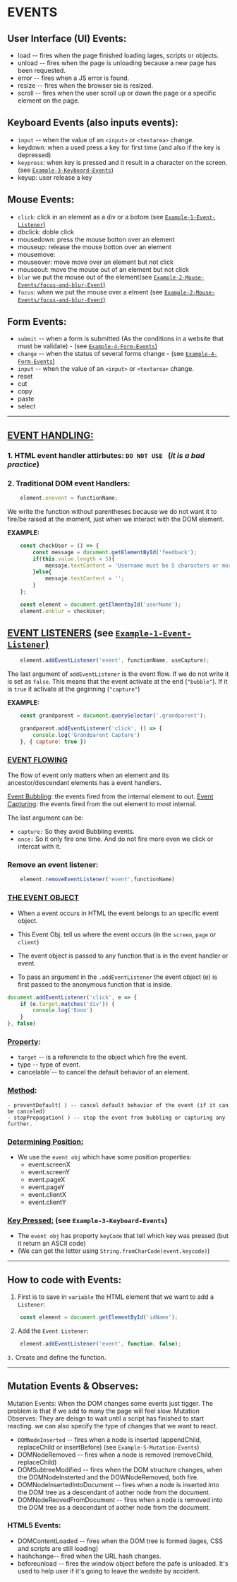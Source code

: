 # EVENTS

## User Interface (UI) Events:
- load -- fires when the page finished loading iages, scripts or objects.
- unload -- fires when the page is unloading because a new page has been requested.
- error -- fires when a JS error is found.
- resize -- fires when the browser sie is resized.
- scroll -- fires when the user scroll up or down the page or a specific element on the page.

## Keyboard Events (also inputs events):
- ``input`` -- when the value of an ``<input>`` or ``<textarea>`` change.
- keydown: when a used press a key for first time (and also if the key is depressed)
- ``keypress``: when key is pressed and it result in a character on the screen. (see <ins>``Example-3-Keyboard-Events``)
- keyup: user release a key

## Mouse Events:
- ``click``: click in an element as a div or a botom (see <ins>``Example-1-Event-Listener``)
- dbclick: doble click
- mousedown: press the mouse botton over an element
- mouseup: release the mouse botton over an element
- mousemove: 
- mouseover: move move over an element but not click
- mouseout: move the mouse out of an element but not click
- ``blur`` we put the mouse out of the element(see  <ins>``Example-2-Mouse-Events/focus-and-blur-Event``)
- ``focus``: when we put the mouse over a elment (see <ins>``Example-2-Mouse-Events/focus-and-blur-Event``)

## Form Events:
- ``submit`` -- when a form is submitted (As the conditions in a website that must be validate) - (see <ins>``Example-4-Form-Events``)
- ``change`` -- when the status of several forms change - (see <ins>``Example-4-Form-Events``)
- ``input`` -- when the value of an ``<input>`` or ``<textarea>`` change.
- reset
- cut
- copy
- paste
- select

---

## <ins>EVENT HANDLING:

 ### 1. HTML event handler attirbutes: **``DO NOT USE ``** (*it is a bad practice*)

### 2. Traditional DOM event Handlers: 
```javascript
    element.onevent = functionName;
``` 
We write the function without parentheses because we do not want it to fire/be raised 
at the moment, just when we interact with the DOM element.

**EXAMPLE:**
```javascript
    const checkUser = () => {
        const message = document.getElementById('feedback');
        if(this.value.length < 5){
            mensaje.textContent = 'Username must be 5 characters or more';
        }else{
            mensaje.textContent = '';
        }
    };

    const element = document.getElmentbyId('userName');
    element.onblur = checkUser;
```

## <ins> EVENT LISTENERS</ins> (see <ins>``Example-1-Event-Listener``)
```js
    element.addEventListener('event', functionName, useCapture);
```
The last argument of ``addEventListener`` is the event flow.
If we do not write it is set as ``false``. This means that the event activate at the end (``"bubble"``).
If it is ``true`` it activate at the geginning (``"capture"``)

**EXAMPLE:**
```js
    const grandparent = document.querySelector('.grandparent');

    grandparent.addEventListener('click', () => {
        console.log('Grandparent Capture')
    }, { capture: true })
```

### <ins>**EVENT FLOWING**
The flow of event only matters when an element and its ancestor/descendant elements has a event handlers.

<ins>Event Bubbling</ins>: the events fired from the internal element to out.
<ins>Event Capturing</ins>: the events fired from the out element to most internal.

The last argument can be:
- ``capture:`` So they avoid Bubbling events.
- ``once:`` So it only fire one time. And do not fire more even we click or intercat with it.

### **Remove an event listener:**
```js
    element.removeEventListener('event',functionName)
```

### <ins>**THE EVENT OBJECT**
- When a event occurs in HTML the event belongs to an specific event object.
- This Event Obj. tell us where the event occurs (in the ``screen``, ``page`` or ``client``)
- The event object is passed to any function that is in the event handler or event.

- To pass an argument in the ``.addEventListener`` the event object (e) is first passed to the anonymous function that is inside.
```js
document.addEventListener('click', e => {
    if (e.target.matches('div')) {
        console.log('Eooo')
    }
}, false)
```

### <ins>Property</ins>:
- ``target`` -- is a referencte to the object which fire the event.
- type -- type of event.
- cancelable`-- to cancel the default behavior of an element.


### <ins>Method</ins>:
    - preventDefault( ) -- cancel default behavior of the event (if it can be canceled)
    - stopPropagation( ) -- stop the event from bubbling or capturing any further.


### <ins> Determining Position:
- We use the ``event obj`` which have some position properties:
    - event.screenX
    - event.screenY
    - event.pageX
    - event.pageY
    - event.clientX
    - event.clientY

### <ins> Key Pressed:</ins> (see ``Example-3-Keyboard-Events``)
- The ``event obj`` has property ``keyCode`` that tell which key was pressed (but it return an ASCII code)
- (We can get the letter using ``String.fromCharCode(event.keycode)``)

---

## How to code with Events:
1. First is to save in ``variable`` the HTML element that we want to add a ``Listener``:
```js
    const element = document.getElementById('idName');
```
2. Add the ``Event Listener``:
```js
    element.addEventListener('event', function, false);
```
`3.` Create and define the function.

---

## Mutation Events & Observes:
Mutation Events: When the DOM changes some events just tigger. The problem is that if we add to many the page will feel slow.
Mutation Observes: They are deisgn to wait until a script has finished to start reacting. we can also specify the type of changes that we want to react.

- ``DOMNodeInserted`` -- fires when a node is inserted (appendChild, replaceChild or insertBefore) </ins> (see ``Example-5-Mutation-Events``)
- DOMNodeRemoved -- fires when a node is removed (removeChild, replaceChild)
- DOMSubtreeModified -- fires when the DOM structure changes, when the DOMNodeInsterted and the DOWNodeRemoved, both fire.
- DOMNodeInsertedIntoDocument -- fires when a node is inserted into the DOM tree as a descendant of aother node from the document.
- DOMNodeReovedFromDocument -- fires when a node is removed into the DOM tree as a descendant of aother node from the document.

### HTML5 Events:

- DOMContentLoaded -- fires when the DOM tree is formed (iages, CSS and scripts are still loading)
- hashchange-- fired when the URL hash changes.
- beforeunload -- fires the window object before the pafe is unloaded. It's used to help user if it's going to leave the wedsite by accident.
